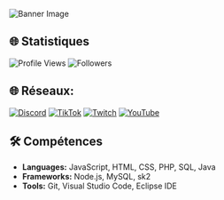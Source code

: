 ![Banner Image](banner.png)

## 🌐 Statistiques
![Profile Views](https://komarev.com/ghpvc/?username=naileclevrai&style=flat-square)
![Followers](https://img.shields.io/github/followers/naileclevrai?style=social)

## 🌐 Réseaux:
[![Discord](https://img.shields.io/badge/Discord-7289DA?style=flat-square&logo=discord&logoColor=white)](https://discord.gg/streamlineagency)
[![TikTok](https://img.shields.io/badge/TikTok-000000?style=flat-square&logo=tiktok&logoColor=white)](https://tiktok.com/@streamline_nailec)
[![Twitch](https://img.shields.io/badge/Twitch-9146FF?style=flat-square&logo=twitch&logoColor=white)](https://twitch.tv/nailecbs)
[![YouTube](https://img.shields.io/badge/YouTube-FF0000?style=flat-square&logo=youtube&logoColor=white)](https://youtube.com/@naileclevrai)

## 🛠 Compétences

- **Languages:** JavaScript, HTML, CSS, PHP, SQL, Java
- **Frameworks:** Node.js, MySQL, sk2
- **Tools:** Git, Visual Studio Code, Eclipse IDE
